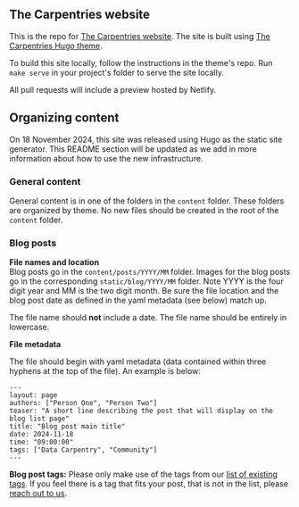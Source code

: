 ## The Carpentries website

This is the repo for [The Carpentries website](https://carpentries.org).  The site is built using [The Carpentries Hugo theme](https://github.com/carpentries/carpentries-hugo-theme).  

To build this site locally, follow the instructions in the theme's repo. Run `make serve` in your project's folder to serve the site locally.

All pull requests will include a preview hosted by Netlify.

## Organizing content 

On 18 November 2024, this site was released using Hugo as the static site generator.  This README section will be updated as we add in more information about how to use the new infrastructure.

### General content

General content is in one of the folders in the `content` folder.  These folders are organized by theme.  No new files should be created in the root of the `content` folder.

### Blog posts

**File names and location**  
Blog posts go in the `content/posts/YYYY/MM` folder.  Images for the blog posts go in the corresponding `static/blog/YYYY/MM` folder. Note YYYY is the four digit year and MM is the two digit month. Be sure the file location and the blog post date as defined in the yaml metadata (see below) match up.

The file name should **not** include a date.  The file name should be entirely in lowercase.

**File metadata**

The file should begin with yaml metadata (data contained within three hyphens at the top of the file). An example is below:

```
---
layout: page
authors: ["Person One", "Person Two"]
teaser: "A short line describing the post that will display on the blog list page"
title: "Blog post main title"
date: 2024-11-18
time: "09:00:00"
tags: ["Data Carpentry", "Community"]
---
```

**Blog post tags:** Please only make use of the tags from our [list of existing tags](https://docs.carpentries.org/resources/communications/select-blog-tags.html). If you feel there is a tag that fits your post, that is not in the list, please [reach out to us](mailto:community@carpentries.org).

